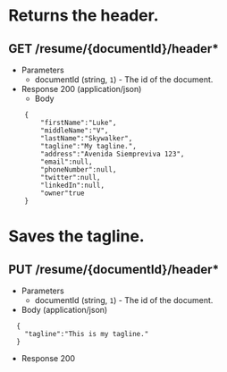 # Returns the header.
## GET /resume/{documentId}/header*
+ Parameters
  + documentId (string, `1`) - The id of the document.
+ Response 200 (application/json)
  + Body

```
    {
    	"firstName":"Luke",
    	"middleName":"V",
    	"lastName":"Skywalker",
    	"tagline":"My tagline.",
    	"address":"Avenida Siempreviva 123",
    	"email":null,
    	"phoneNumber":null,
    	"twitter":null,
    	"linkedIn":null,
    	"owner"true
    }
```

# Saves the tagline.
## PUT /resume/{documentId}/header*
+ Parameters
  + documentId (string, `1`) - The id of the document.
+ Body (application/json)

```
  {
    "tagline":"This is my tagline."
  }
```

+ Response 200
